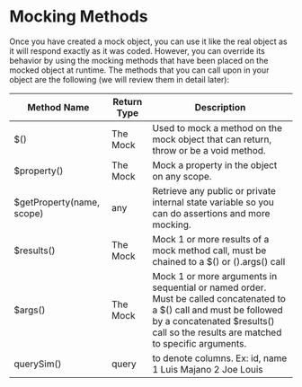 # Mocking Methods

Once you have created a mock object, you can use it like the real object as it will respond exactly as it was coded. However, you can override its behavior by using the mocking methods that have been placed on the mocked object at runtime. The methods that you can call upon in your object are the following (we will review them in detail later):

|Method Name|Return Type|Description|
|--|--|--|
|$() |The Mock |Used to mock a method on the mock object that can return, throw or be a void method.|
|$property() |The Mock |Mock a property in the object on any scope.|
|$getProperty(name, scope) |any|Retrieve any public or private internal state variable so you can do assertions and more mocking.|
|$results() |The Mock |Mock 1 or more results of a mock method call, must be chained to a $() or $().$args() call|
|$args() |The Mock |Mock 1 or more arguments in sequential or named order. Must be called concatenated to a $() call and must be followed by a concatenated $results() call so the results are matched to specific arguments.|
|querySim() |query|to denote columns. Ex: id, name 1  Luis Majano 2 Joe Louis|
